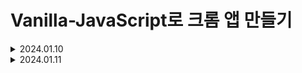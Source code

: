# Vanilla-JavaScript로 크롬 앱 만들기

<details>
<summary>2024.01.10</summary>
<h2>#4.5 Saving Username</h2>
<h4>#4.5localStorage 확인하기.</h4>

- 관리자 도구 -> Application -> Storage
- <a href = "https://developer.mozilla.org/ko/docs/Web/API/Window/localStorage">localStroage 다양한 사용법</a>

- 관리자 도구 (콘솔)
  - `localStorage.setItem("username","bokyung")`
  - `localStorage.getItem("username")`
  - `localStorage.removeItem("username")`

- app.js
  - `localStorage.setItem("username",username)` 추가

<h2>#4.6 Loading Username</h2>
<h4>localStorage에 유저 정보가 있지만 새로고침 후 form이 유지되는 문제점</h4>

- app.js
  - `const savedUsername = localStorage.getItem("username")`
  - `username` 이 반복되어 사용되므로 `const USERNAME_KEY = "username"` 을 지정해준다.
  - 본인이 생성한 string을 반복해서 사용할 경우 대문자 변수로 지정해준다.
```javascript
const savedUsername = localStorage.getItem(USERNAME_KEY)
if (savedUsername === null) {
    loginForm.classList.remove(HIDDEN_CLASSNAME);
    loginForm.addEventListener("submit", onLoginSubmit);
} else {
    greeting.classList.remove(HIDDEN_CLASSNAME);
    greeting.innerText = `Hello, ${savedUsername}`;
}
```
  - `paintGreeting` : innerText와 HIDDEN_CLASSNAME 의 중복으로 함수로 정의해준다.
```javascript
const loginInput = document.querySelector("#login-form input");
const loginButton = document.querySelector("#login-form button");
const loginForm = document.querySelector("#login-form");
const greeting = document.querySelector("#greeting");

const HIDDEN_CLASSNAME = "hidden";
const USERNAME_KEY = "username";

function onLoginSubmit(event) {
    event.preventDefault();
    const username = loginInput.value;
    loginForm.classList.add(HIDDEN_CLASSNAME);
    localStorage.setItem(USERNAME_KEY, username);
    paintGreeting();
}

function paintGreeting() {
    const username = localStorage.getItem(USERNAME_KEY)
    greeting.innerText = `Hello, ${username}`;
    greeting.classList.remove(HIDDEN_CLASSNAME);
}

const savedUsername = localStorage.getItem(USERNAME_KEY);

if (savedUsername === null) {
    loginForm.classList.remove(HIDDEN_CLASSNAME);
    loginForm.addEventListener("submit", onLoginSubmit);
} else {
    paintGreeting();
}
```
<h2>#4.7 Super Recap</h2>
<h4>Recap</h4>

- html 의 `form` 과 `h1` 태그 내에는 `hidden` 클래스가 포함됨.
- css 에서의 `.hidden` 은 `displat:none` 을 통해 요소를 숨겨줌.
- javascript 에서는 localStorage 유무를 가장 먼저 확인
- 최초 웹사이트 접속시 localStorage 에는 null 이기에 loginForm의 `hidden` 클래스를 지워준다 (즉 loginForm을 표시한다.)
- `addEventListener` 가 실행되어 `onLoginSubmit` 을 실행한다.
- `onLoginSubmit`
  - 브라우저의 기본 동작을 막는다.
  - loginForm 의 `hidden` 을 다시 추가한다.
  - value 저장
  - localStoage에 저장한다.
  - `paintGreetings` 함수를 실행한다. 인자로 Input한 username을 받는다.
    - 비어있는 h1 요소 안에 innerText로 입력한다.
    - `hidden` 클래스를 지워준다.

<h2>#5.0 Intervals</h2>
<h4>Folder Structure</h4>

```
├─ css
│   ├─ style.css
├─ js
│   ├─ clock.js
│   ├─ greeting.js
├─ .gitignore
├─ index.html
```
- interval : "매번" 일어나야 하는 무언가
- html body 에 `h2` 태그인 id 값으로 `clock` 지정
- clock.js
  - `const clock = document.querySelector("#clock");`
  - `setInterval('실행될 함수', '얼마 마다?(ms)')`
  - `sayHello` 함수가 5초마다 실행된다.gif
  - 
  ```javascript
    function sayHello() {
        console.log("Hello");
    }
    setInterval(sayHello, 5000);
  ```

<h2>#5.1 Timeouts and Dates</h2>
<h4>javascript 가 실행되자마자 실행하지 않는 방법</h4>

- `setTimeout('실행될 함수', '얼마나 기다릴지(ms)')` 
- `new Date()` : 오늘 날짜를 가져옴.
- <a href = "https://developer.mozilla.org/ko/docs/Web/javascript/Reference/Global_Objects/Date">Date 함수들</a>
- `const date = new Date()`
  - "년" 확인 : `date.getFullYear()`
  - "일" 확인 : `date.getDate()`
  - "요일" 확인 : `date.getDay()` : 일요일(0) ~ 토요일(6)
  - "시간" 확인 : `date.getHours()`
  - "분" 확인 : `date.getMinutes()`
  - "초" 확인 : `date.getSeconds()`
- `new Date().getSeconds()` 처럼 사용 가능.

- clock.js
```javascript
const clock = document.querySelector("#clock");
function getClock() {
    const date = new Date();
    clock.innerText = `${date.getHours()}:${date.getMinutes()}:${date.getSeconds()}` // 백틱
}
getClock(); // 웹사이트 접속 시 즉시 현재 시간 보여줌.
setInterval(getClock, 1000);
```
- `gif 파일넣기`

<h2>#5.2 PadStart</h2>
<h4>padStart, padEnd</h4>

- `1, 2, 3, 4` 가 아닌 `01, 02, 03, 04` 로 표시하고 싶음.
  - string이 항상 적어도 2개의 문자를 가지고 있어야함.
  - `padStart()` : `"1".padStart(2, "0")` 는 2개의 문자를 가지고 있어야하고 없으면! 앞쪽에 "0"문자를 추가한다. -> `01`
      - "1" 대신에 `date.getSeconds()` 를 작성한다. (Hours, Minutes ...)
      - `padEnd(2,"0")` : 뒤에 0을 붙혀준다. : `"1".padEnd(2,"0")` -> `10`
      - 단, `getHours()` 는 문자열이 아닌 숫자이다.
        - `String(new Date().getHours())` 로 문자열로 변환해줘야함.
```javascript
const clock = document.querySelector("#clock");

function getClock() {
    const date = new Date();
    const hours = String(date.getHours()).padStart(2, "0");
    const minutes = String(date.getMinutes()).padStart(2, "0");
    const seconds = String(date.getSeconds()).padStart(2, "0");

    clock.innerText = `${hours}:${minutes}:${seconds}`;
}

getClock();
setInterval(getClock, 1000);
```
- 참고
```javascript
function getClock() {
    clock.innerText = new Date().toLocaleTimeString("en-US", { hour12: false });
} 
```

- 오전/오후 표시
```javascript
function getClock() {
    clock.innerText = new Date().toLocaleTimeString();
}
```

--- 다른 페이지에 작성 ---
<h2>#6.0 Quotes</h2>
<h4>배열의 요소들 랜덤으로 span 태그에 넣기</h4>

- quotes.js
```javascript
const quotes = [
    {
        quote: "",
        author: ""
    },
];
// 10개의 quotes 배열의 요소안에 quote와 author 를 입력해줌.
const quote = document.querySelector("#quote span:first-child");
const author = document.querySelector("#quote span:last-child");

const todaysQuote = quotes[Math.floor(Math.random() * quotes.length)];

quote.innerText = todaysQuote.quote;
author.innerText = todaysQuote.author;
```
```html
<div id="quote">
    <span></span>
    <span></span>
</div>
```
- `"#quote span:first-child"` : span 의 첫번째 요소
- `"#quote span:last-child"` : span 의 마지막 요소
- `quotes[Math.floor(Math.random() * quotes.length)]` : quotes 배열 중 랜덤으로 `todaysQuote` 에 할당.
- `innerText` 로 입력받음.

<h2>#6.1 Background</h2>
<h4>웹사이트 배경화면 넣기</h4>

```javascript
const images = [
    "0.jpg",
    "1.jpg",
    "2.jpg"
];

const chosenImage = images[Math.floor(Math.random() * images.length)];
const bgImage = document.createElement("img");

bgImage.src = `img/${chosenImage}`;
document.body.appendChild(bgImage);
```

```html
<body>
  <form class=hidden id="login-form">
    <input required maxlength="15" type="text" placeholder="What is your name?" />
    <input type="submit" value="Log In" />
  </form>
  <h2 id="clock">00:00</h2>
  <h1 class="hidden" id="greeting"></h1>
  <div id="quote">
    <span></span>
    <span></span>
  </div>
  <script src="js/greeting.js"></script>
  <script src="js/clock.js"></script>
  <script src="js/quotes.js"></script>
  <script src="js/background.js"></script>
</body>
```
- `<img src = "img/0.jpg">` 가 추가된다.
- JS에서 html 요소를 생성 : `createElement(" ")`
  - 예를 들어,document.createElement("img")일 경우 html 내에 img 태그를 생성
- `appendChild()` : 함수 안의 경로에 정의한 값을 가장 뒤에 기입한다.
- `prepend()` : 반대로 앞에서부터 기입.


--- 다른 페이지에 작성 ---
<h2>#7.0 Setup</h2>
<h4>to do List</h4>

```html
  <form id="todo-form"><input type="text" placeholder="Write a To Do and Press"></form>
  <ul id="todo-list"></ul>
```

```javascript
const toDoForm = document.getElementById("todo-form");
const toDoInput = toDoForm.querySelector("Input");
// == document.querySelector("#todo-form input")
const toDoList = document.getElementById("todo-list");

function handleToDoSubmit(event) {
    event.preventDefault();
    const newTodo = toDoInput.value;
    toDoInput.value = "";
}

toDoForm.addEventListener("submit", handleToDoSubmit);
```
- HTML에서 정의한 요소들에 대한 변수를 설정함으로써 각각의 요소에 쉽게 접근 가능.
- `handleTodoSubmit` 함수는 폼 제출 시 실행되며, 새로운 할 일을 입력받고, 입력값을 초기화하고, 필요한 로직을 추가할 수 있는 구조로 이루어짐.
- 이벤트 리스너를 통해 폼 제출 시 `handleTodoSubmit` 함수가 실행되도록 설정.

<h2>#7.1 Adding To do</h2>
<h4>Adding To Do</h4>

```javascript
function paintToDo(newTodo) {
    const li = document.createElement("li");
    const span = document.createElement("span");
    li.appendChild(span);
    span.innerText = newTodo;
    toDoList.appendChild(li);
}
```
- Element `<li>` 생성한다.
- span을 사용한 이유는 해당 텍스트에 특정 스타일을 쉽게 적용하고, 향후 텍스트를 동적으로 조작하기 위한 DOM 조작의 유연성을 제공하기 위함이다.
- li 요소 안에 span을 추가하고 Input된 `newTodo`를 넣어준다. 
- `toDoList` id 에 해당하는 Element에 기입한다.

</details>


<details>
<summary>2024.01.11</summary>
<h2>#7.4 Loding To Dos part One</h2>
<h4>저장은 되지만 새로고침후 local에는 남아있고 화면에는 안보이는 문제점</h4>

1. `stringigy` 사용하여 배열을 안의 요소들을 문자열로 변환
2. `parse` 사용하여 object로 만들어 준다.
  - `localStorage.getItem("todos")` : `'["a","b","c"]'`
  - `JSON.parse(localStorage.getItem("todos"))` : `(3) ['a', 'b', 'c']`

<img width="344" alt="image" src="https://github.com/JEONGSUJONG/Readme_main/assets/142254876/14b472b6-bbcd-4185-b61c-d710ce08dde1">

```javascript
const TODOS_KEY = "todos";
const savedToDos = localStorage.getItem(TODOS_KEY);
console.log(savedToDos);
if (savedToDos !== null) {
    const parsedToDos = JSON.parse(savedToDos);
    console.log(parsedToDos);
}
```

<img width="344" alt="image" src="https://github.com/JEONGSUJONG/Readme_main/assets/142254876/14187b08-209e-4330-88bf-fb83e68e3b1a">

#### `parsedToDos.forEach`
- `forEach` : 각각의 배열의 요소들을 한 번씩 실행 해준다.
  - `parsedToDos.forEach((item) => console.log("this is the turn of", item));`

<img width="344" alt="image" src="https://github.com/JEONGSUJONG/Readme_main/assets/142254876/21af73f2-d66d-4acb-9119-42d6d51ac4f2">

<h5>요약</h5>

- ToDoList 작성 시 localStorage 에 저장이 된다. 하지만, string 타입으로 저장됨.
- `JSON.parse` 를 통해 object 타입으로 바꿔준다. -> index를 통해 각각의 value에 접근이 가능하다.
- `forEach` 를 통해 object의 모든 index를 순찰(?)하며 함수를 실행한다.

<h2>#7.5 Loding To Dos part Two</h2>
<h4>`forEach` 사용 -> 문제해결</h4>

```javascript
parsedToDos.forEach(paintToDo);
```

- 새로고침 하여도 localStorage 에 남아있는 요소들을 다시 보여주기 위함. 
  - 단, 새로고침한 페이지에서 ToDoList를 작성하고 다시 새로고침하면 전에 작성한 localStorage 가 사라진다. (덮어써짐)
  - javascript 시작할 때 `const toDos = [];` 항상 비어있기 때문
    - 해결 : application이 시작될 때 toDos array를 빈 값으로 시작하는 대신에, `const`를 `let`으로 바꿔서 업데이트가 가능하도록 만들고, localStorage에 `toDo` 들이 있으면 `toDos`에 `parsedToDos`를 넣어서 전에 있던 `toDo`들을 복원하면된다.

```javascript
let toDos = [];

if (savedToDos !== null) {
    const parsedToDos = JSON.parse(savedToDos);
    toDos = parsedToDos;
    parsedToDos.forEach(paintToDo);
}
```

<h2>#7.6 Deleting To Dos part one</h2>
<h4>id값을 지정하고 id값을 html li 태그에 넣기</h4>

- localStorage에 toDos를 저장하는 것까진 완료했지만 localStorage에서의 삭제가 이루어지지 않음.

1. `toDos`에게 id를 준다.
```
{id:1234, toDo:"Eat"}
```
  - `Date.now()` 를 사용하여 랜덤한 id를 준다.
  - id값을 주기 위해서 object로 값을 전달해줘야한다.
  - `handleToDoSubmit` 
  ```javascript
  const newTodoObj = {
    text:newTodo,
    id:Date.now();
  };
  toDos.push(newTodoObj);
  ```

<img width="789" alt="image" src="https://github.com/JEONGSUJONG/Readme_main/assets/142254876/5c6c85fd-1545-4bd8-8798-fd7db68cb6ec">

- id를 사용하기 위해 id 값을 html에 놔두고싶음.
  1. `paintToDo` : object를 인자로 받아야함.
  ```javascript
  paintToDo(newTodoObj);
  ```
  <img width="295" alt="image" src="https://github.com/JEONGSUJONG/Readme_main/assets/142254876/ebd0fee8-f3e6-49cf-999a-8985ff9601ca">

  2. Object 안의 `text` 를 보여주고싶음.
  3. 아래와 같이 `paintToDo` 함수 수정 하면 다시 정상적으로 보임.

  ```javascript
  span.innerText = newTodo.text;
  ```

  4. id를 아직 사용하지 않음... ㅠㅠ
  ```javascript
  li.id = newTodo.id;
  ```
  <img width="415" alt="image" src="https://github.com/JEONGSUJONG/Readme_main/assets/142254876/49c45390-521c-4326-b66b-41bd8e6e01ad">

- Which `Id` Do u want to Delete?
  - `filter` 사용
  ```javascript
  let array = [3, 5, 11, 0, 9, 'string'];
  et result = array.filter((value) => value < 10)
  console.log(result);  // [3, 5, 0, 9]
  ```

  - `true`를 return 해야만한다.
  - 만약 `false`를 return하면 그 item은 새로운 배열에 포함되지 않는다.
  - 
  ```javascript
  function deleteToDo(event) {
    const li = event.target.parentElement;
    toDos = toDos.filter((toDo) => toDo.id !== parseInt(li.id));
    li.remove();
    saveToDos();
  }
  ```

--- 다른 페이지에 작성 ---
<h2>#8.0 Geolocation</h2>
<h4>navigator , geolocation</h4>

- `geolocation` 함수 : `getCurrentPostion` 과 함께 사용
  - `getCurrentPostion(모든게 잘 됐을 때 실행 될 함수 , 에러가 발생할 경우 실행할 함수)`

<a href = https://developer.mozilla.org/ko/docs/Web/API/Geolocation>geolocation 함수</a>
  
```javascript
function onGeoOk(position) {
    const lat = position.coords.latitude;   // 위도
    const lng = position.coords.longitude;  // 경도
    console.log("You live in", lat, lng);
}

function onGeoError() {
    alert("Can't find you. No wather for you");
}

navigator.geolocation.getCurrentPosition(onGeoOk, onGeoError);
```

- 날씨 API : 현재 위치의 날씨 API
<a href = https://openweathermap.org>바로가기</a>

  - Sign in -> API -> current weather data -> By geographic coordinates (좌표를 통한 날씨)
  - `https://api.openweathermap.org/data/2.5/weather?lat={lat}&lon={lon}&appid={API key}` : lat(위도), lon(경도), API Key(계정 My API keys) 입력

  - `fetch(url)` : HTTP 요청 전송 기능 제공하는 Web API (자바스크립트 내장 라이브러리)
    - 백앤드로부터 데이터를 받아오려면 api를 호출하고 데이터를 응답 받는다. 이 때 자바스크립트 Web API fetch() 함수를 쓰거나 axios 라이브러리를 사용할 수 있다.
    - 검사 -> Network -> url 안에 정보가 보임 (Preview)


</details>
